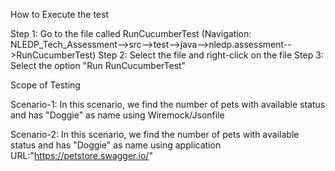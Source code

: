 How to Execute the test

Step 1: Go to the file called RunCucumberTest
        (Navigation: NLEDP_Tech_Assessment-->src-->test-->java-->nledp.assessment-->RunCucumberTest)
Step 2: Select the file and right-click on the file
Step 3: Select the option "Run RunCucumberTest"



Scope of Testing

Scenario-1: 
In this scenario, we find the number of pets with available status and has "Doggie" as name using Wiremock/Jsonfile


 
Scenario-2: In this scenario, we find the number of pets with available status and has "Doggie" as name 
using application URL:"https://petstore.swagger.io/"
